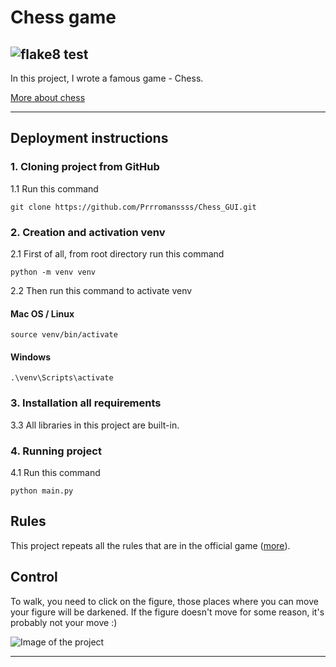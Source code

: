 # Chess game


## ![flake8 test](https://github.com/Prrromanssss/Chess_GUI/actions/workflows/python-package.yml/badge.svg)


In this project, I wrote a famous game - Chess.

[More about chess](https://en.wikipedia.org/wiki/Chess)
***


## Deployment instructions


### 1. Cloning project from GitHub

1.1 Run this command
```commandline
git clone https://github.com/Prrromanssss/Chess_GUI.git
```

### 2. Creation and activation venv

2.1 First of all, from root directory run this command
```commandline
python -m venv venv
```
2.2 Then run this command to activate venv
#### Mac OS / Linux
```commandline
source venv/bin/activate
```
#### Windows
```commandline
.\venv\Scripts\activate
```

### 3. Installation all requirements

3.3 All libraries in this project are built-in.


### 4. Running project

4.1 Run this command
```commandline
python main.py
```


## Rules
This project repeats all the rules that are in the official game ([more](https://en.wikipedia.org/wiki/Chess)).

## Сontrol
To walk, you need to click on the figure, those places where you can move your figure will be darkened. If the figure doesn't move for some reason, it's probably not your move :)



![Image of the project](https://github.com/Prrromanssss/Chess_GUI/raw/main/media/image_of_the_project.png)
***
